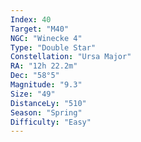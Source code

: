 ```yaml
---
Index: 40
Target: "M40"
NGC: "Winecke 4"
Type: "Double Star"
Constellation: "Ursa Major"
RA: "12h 22.2m"
Dec: "58°5"
Magnitude: "9.3"
Size: "49"
DistanceLy: "510"
Season: "Spring"
Difficulty: "Easy"
---
```

